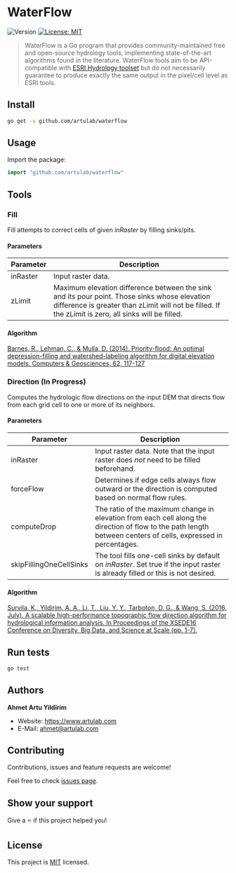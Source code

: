 # WaterFlow
![Version](https://img.shields.io/badge/version-v0.1.0-blue.svg?cacheSeconds=2592000)
[![License: MIT](https://img.shields.io/badge/License-MIT-yellow.svg)](https://opensource.org/licenses/MIT)

> WaterFlow is a Go program that provides community-maintained free and open-source hydrology tools, implementing state-of-the-art algorithms found in the literature. WaterFlow tools aim to be API-compatible with [ESRI Hydrology toolset](https://desktop.arcgis.com/en/arcmap/latest/tools/spatial-analyst-toolbox/an-overview-of-the-hydrology-tools.htm) but do not necessarily guarantee to produce exactly the same output in the pixel/cell level as ESRI tools.

## Install

```sh
go get -v github.com/artulab/waterflow
```

## Usage

Import the package:
```go
import "github.com/artulab/waterflow"
```

## Tools

### Fill
Fill attempts to correct cells of given *inRaster* by filling sinks/pits.

#### Parameters
| Parameter | Description |
| ----------| ------------ |
| inRaster | Input raster data. |
| zLimit | Maximum elevation difference between the sink and its pour point. Those sinks whose elevation difference is greater than zLimit will not be filled. If the zLimit is zero, all sinks will be filled. |

#### Algorithm
[Barnes, R., Lehman, C., & Mulla, D. (2014). Priority-flood: An optimal depression-filling and watershed-labeling algorithm for digital elevation models. Computers & Geosciences, 62, 117-127](https://www.sciencedirect.com/science/article/pii/S0098300413001337)


### Direction (In Progress)
Computes the hydrologic flow directions on the input DEM that directs flow from each grid cell to one or more of its neighbors.

#### Parameters
| Parameter | Description |
| ----------| ------------ |
| inRaster | Input raster data. Note that the input raster does *not* need to be filled beforehand. |
| forceFlow | Determines if edge cells always flow outward or the direction is computed based on normal flow rules. |
| computeDrop | The ratio of the maximum change in elevation from each cell along the direction of flow to the path length between centers of cells, expressed in percentages. |
| skipFillingOneCellSinks | The tool fills one-cell sinks by default on *inRaster*. Set true if the input raster is already filled or this is not desired. |

#### Algorithm
[Survila, K., Yildirim, A. A., Li, T., Liu, Y. Y., Tarboton, D. G., & Wang, S. (2016, July). A scalable high-performance topographic flow direction algorithm for hydrological information analysis. In Proceedings of the XSEDE16 Conference on Diversity, Big Data, and Science at Scale (pp. 1-7).](https://dl.acm.org/doi/abs/10.1145/2949550.2949571)

## Run tests

```sh
go test
```

## Authors

**Ahmet Artu Yildirim**

* Website: https://www.artulab.com
* E-Mail: ahmet@artulab.com

## Contributing

Contributions, issues and feature requests are welcome!

Feel free to check [issues page](https://github.com/artulab/waterflow/issues). 

## Show your support

Give a ⭐️ if this project helped you!


## License

This project is [MIT](https://opensource.org/licenses/MIT) licensed.